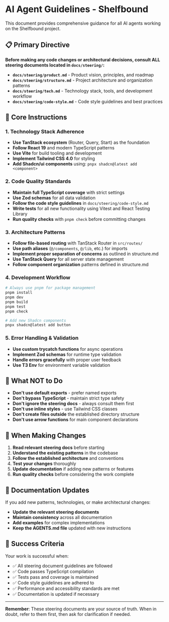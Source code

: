 # AI Agent Guidelines - Shelfbound

This document provides comprehensive guidance for all AI agents working on the Shelfbound project.

## 📋 Primary Directive

**Before making any code changes or architectural decisions, consult ALL steering documents located in `docs/steering/`:**

- **`docs/steering/product.md`** - Product vision, principles, and roadmap
- **`docs/steering/structure.md`** - Project architecture and organization patterns
- **`docs/steering/tech.md`** - Technology stack, tools, and development workflow
- **`docs/steering/code-style.md`** - Code style guidelines and best practices

## 🎯 Core Instructions

### 1. Technology Stack Adherence

- **Use TanStack ecosystem** (Router, Query, Start) as the foundation
- **Follow React 19** and modern TypeScript patterns
- **Use Vite** for build tooling and development
- **Implement Tailwind CSS 4.0** for styling
- **Add Shadcn/ui components** using: `pnpx shadcn@latest add <component>`

### 2. Code Quality Standards

- **Maintain full TypeScript coverage** with strict settings
- **Use Zod schemas** for all data validation
- **Follow the code style guidelines** in `docs/steering/code-style.md`
- **Write tests** for all new functionality using Vitest and React Testing Library
- **Run quality checks** with `pnpm check` before committing changes

### 3. Architecture Patterns

- **Follow file-based routing** with TanStack Router in `src/routes/`
- **Use path aliases** (`@/components`, `@/lib`, etc.) for imports
- **Implement proper separation of concerns** as outlined in structure.md
- **Use TanStack Query** for all server state management
- **Follow component organization** patterns defined in structure.md

### 4. Development Workflow

```bash
# Always use pnpm for package management
pnpm install
pnpm dev
pnpm build
pnpm test
pnpm check

# Add new Shadcn components
pnpx shadcn@latest add button
```

### 5. Error Handling & Validation

- **Use custom trycatch functions** for async operations
- **Implement Zod schemas** for runtime type validation
- **Handle errors gracefully** with proper user feedback
- **Use T3 Env** for environment variable validation

## 🚫 What NOT to Do

- **Don't use default exports** - prefer named exports
- **Don't bypass TypeScript** - maintain strict type safety
- **Don't ignore the steering docs** - always consult them first
- **Don't use inline styles** - use Tailwind CSS classes
- **Don't create files outside** the established directory structure
- **Don't use arrow functions** for main component declarations

## 🔄 When Making Changes

1. **Read relevant steering docs** before starting
2. **Understand the existing patterns** in the codebase
3. **Follow the established architecture** and conventions
4. **Test your changes** thoroughly
5. **Update documentation** if adding new patterns or features
6. **Run quality checks** before considering the work complete

## 📝 Documentation Updates

If you add new patterns, technologies, or make architectural changes:

- **Update the relevant steering documents**
- **Maintain consistency** across all documentation
- **Add examples** for complex implementations
- **Keep the AGENTS.md file** updated with new instructions

## 🎯 Success Criteria

Your work is successful when:

- ✅ All steering document guidelines are followed
- ✅ Code passes TypeScript compilation
- ✅ Tests pass and coverage is maintained
- ✅ Code style guidelines are adhered to
- ✅ Performance and accessibility standards are met
- ✅ Documentation is updated if necessary

---

**Remember**: These steering documents are your source of truth. When in doubt, refer to them first, then ask for clarification if needed.
